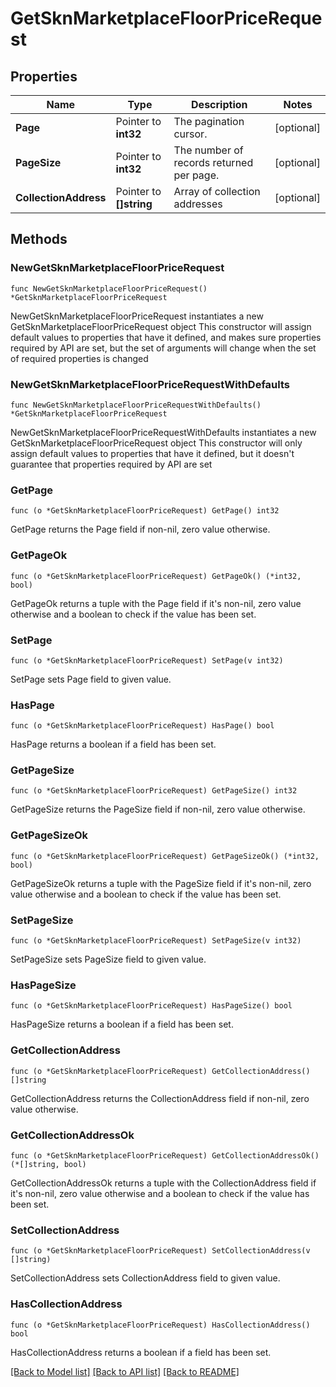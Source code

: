 # GetSknMarketplaceFloorPriceRequest

## Properties

Name | Type | Description | Notes
------------ | ------------- | ------------- | -------------
**Page** | Pointer to **int32** | The pagination cursor. | [optional] 
**PageSize** | Pointer to **int32** | The number of records returned per page. | [optional] 
**CollectionAddress** | Pointer to **[]string** | Array of collection addresses | [optional] 

## Methods

### NewGetSknMarketplaceFloorPriceRequest

`func NewGetSknMarketplaceFloorPriceRequest() *GetSknMarketplaceFloorPriceRequest`

NewGetSknMarketplaceFloorPriceRequest instantiates a new GetSknMarketplaceFloorPriceRequest object
This constructor will assign default values to properties that have it defined,
and makes sure properties required by API are set, but the set of arguments
will change when the set of required properties is changed

### NewGetSknMarketplaceFloorPriceRequestWithDefaults

`func NewGetSknMarketplaceFloorPriceRequestWithDefaults() *GetSknMarketplaceFloorPriceRequest`

NewGetSknMarketplaceFloorPriceRequestWithDefaults instantiates a new GetSknMarketplaceFloorPriceRequest object
This constructor will only assign default values to properties that have it defined,
but it doesn't guarantee that properties required by API are set

### GetPage

`func (o *GetSknMarketplaceFloorPriceRequest) GetPage() int32`

GetPage returns the Page field if non-nil, zero value otherwise.

### GetPageOk

`func (o *GetSknMarketplaceFloorPriceRequest) GetPageOk() (*int32, bool)`

GetPageOk returns a tuple with the Page field if it's non-nil, zero value otherwise
and a boolean to check if the value has been set.

### SetPage

`func (o *GetSknMarketplaceFloorPriceRequest) SetPage(v int32)`

SetPage sets Page field to given value.

### HasPage

`func (o *GetSknMarketplaceFloorPriceRequest) HasPage() bool`

HasPage returns a boolean if a field has been set.

### GetPageSize

`func (o *GetSknMarketplaceFloorPriceRequest) GetPageSize() int32`

GetPageSize returns the PageSize field if non-nil, zero value otherwise.

### GetPageSizeOk

`func (o *GetSknMarketplaceFloorPriceRequest) GetPageSizeOk() (*int32, bool)`

GetPageSizeOk returns a tuple with the PageSize field if it's non-nil, zero value otherwise
and a boolean to check if the value has been set.

### SetPageSize

`func (o *GetSknMarketplaceFloorPriceRequest) SetPageSize(v int32)`

SetPageSize sets PageSize field to given value.

### HasPageSize

`func (o *GetSknMarketplaceFloorPriceRequest) HasPageSize() bool`

HasPageSize returns a boolean if a field has been set.

### GetCollectionAddress

`func (o *GetSknMarketplaceFloorPriceRequest) GetCollectionAddress() []string`

GetCollectionAddress returns the CollectionAddress field if non-nil, zero value otherwise.

### GetCollectionAddressOk

`func (o *GetSknMarketplaceFloorPriceRequest) GetCollectionAddressOk() (*[]string, bool)`

GetCollectionAddressOk returns a tuple with the CollectionAddress field if it's non-nil, zero value otherwise
and a boolean to check if the value has been set.

### SetCollectionAddress

`func (o *GetSknMarketplaceFloorPriceRequest) SetCollectionAddress(v []string)`

SetCollectionAddress sets CollectionAddress field to given value.

### HasCollectionAddress

`func (o *GetSknMarketplaceFloorPriceRequest) HasCollectionAddress() bool`

HasCollectionAddress returns a boolean if a field has been set.


[[Back to Model list]](../README.md#documentation-for-models) [[Back to API list]](../README.md#documentation-for-api-endpoints) [[Back to README]](../README.md)


